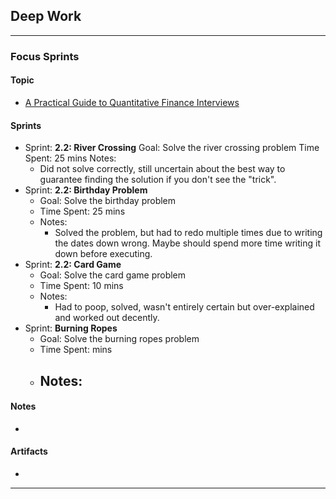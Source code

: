 ## Deep Work
___
### Focus Sprints
#### Topic
- [A Practical Guide to Quantitative Finance Interviews](https://academyflex.com/wp-content/uploads/2024/03/a-practical-guide-to-quantitative-finance-interviews.pdf)
#### Sprints
- Sprint: **2.2: River Crossing**
	Goal: Solve the river crossing problem
	Time Spent: 25 mins
	Notes: 
	- Did not solve correctly, still uncertain about the best way to guarantee finding the solution if you don't see the "trick".
- Sprint:  **2.2: Birthday Problem**
	- Goal: Solve the birthday problem
	- Time Spent: 25 mins
	- Notes: 
		- Solved the problem, but had to redo multiple times due to writing the dates down wrong. Maybe should spend more time writing it down before executing.
- Sprint:  **2.2: Card Game**
	- Goal: Solve the card game problem
	- Time Spent: 10 mins
	- Notes: 
		- Had to poop, solved, wasn't entirely certain but over-explained and worked out decently.
- Sprint: **Burning Ropes**
	- Goal: Solve the burning ropes problem
	- Time Spent:  mins
	- Notes: 
		- 
#### Notes
- 
#### Artifacts
- 
___